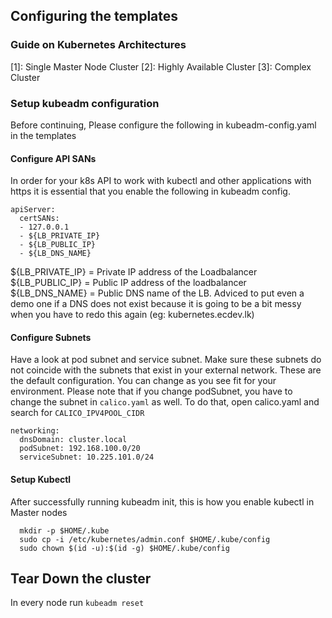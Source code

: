 
## Configuring the templates

### Guide on Kubernetes Architectures

[1]: Single Master Node Cluster
[2]: Highly Available Cluster
[3]: Complex Cluster

### Setup kubeadm configuration

Before continuing, Please configure the following in kubeadm-config.yaml in the templates

#### Configure API SANs
In order for your k8s API to work with kubectl and other applications with https it is essential that you enable the following in kubeadm config. 
```
apiServer:
  certSANs:
  - 127.0.0.1
  - ${LB_PRIVATE_IP}
  - ${LB_PUBLIC_IP}
  - ${LB_DNS_NAME}
```
${LB_PRIVATE_IP} = Private IP address of the Loadbalancer
${LB_PUBLIC_IP} = Public IP address of the loadbalancer
${LB_DNS_NAME} = Public DNS name of the LB. Adviced to put even a demo one if a DNS does not exist because it is going to be a bit messy when you have to redo this again (eg: kubernetes.ecdev.lk)

#### Configure Subnets
Have a look at pod subnet and service subnet. Make sure these subnets do not coincide with the subnets that exist in your external network. These are the default configuration. You can change as you see fit for your environment.
Please note that if you change podSubnet, you have to change the subnet in ```calico.yaml``` as well. To do that, open calico.yaml and search for ```CALICO_IPV4POOL_CIDR```
```
networking:
  dnsDomain: cluster.local
  podSubnet: 192.168.100.0/20
  serviceSubnet: 10.225.101.0/24
```
 
 
#### Setup Kubectl
After successfully running kubeadm init, this is how you enable kubectl in Master nodes
```
  mkdir -p $HOME/.kube
  sudo cp -i /etc/kubernetes/admin.conf $HOME/.kube/config
  sudo chown $(id -u):$(id -g) $HOME/.kube/config
```

 
## Tear Down the cluster

In every node run
```kubeadm reset```